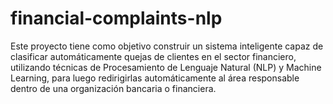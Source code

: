 # financial-complaints-nlp
Este proyecto tiene como objetivo construir un sistema inteligente capaz de clasificar automáticamente quejas de clientes en el sector financiero, utilizando técnicas de Procesamiento de Lenguaje Natural (NLP) y Machine Learning, para luego redirigirlas automáticamente al área responsable dentro de una organización bancaria o financiera.
